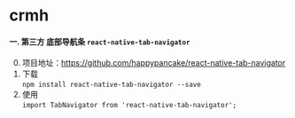 # crmh

#### 一. 第三方 底部导航条 `react-native-tab-navigator`  
0. 项目地址：https://github.com/happypancake/react-native-tab-navigator
1. 下载  
`npm install react-native-tab-navigator --save`
2. 使用  
`import TabNavigator from 'react-native-tab-navigator';`
